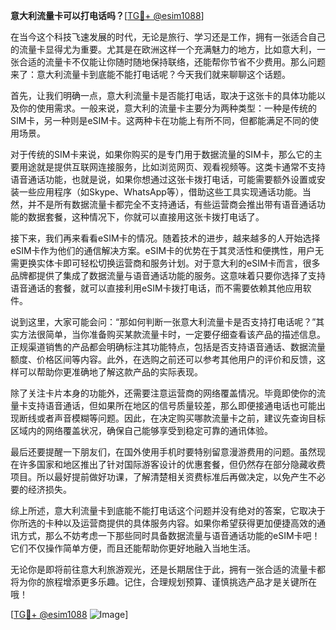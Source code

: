 **意大利流量卡可以打电话吗？**[[TG💪+ @esim1088](https://t.me/s/esim1088)]

在当今这个科技飞速发展的时代，无论是旅行、学习还是工作，拥有一张适合自己的流量卡显得尤为重要。尤其是在欧洲这样一个充满魅力的地方，比如意大利，一张合适的流量卡不仅能让你随时随地保持联络，还能帮你节省不少费用。那么问题来了：意大利流量卡到底能不能打电话呢？今天我们就来聊聊这个话题。

首先，让我们明确一点，意大利流量卡是否能打电话，取决于这张卡的具体功能以及你的使用需求。一般来说，意大利的流量卡主要分为两种类型：一种是传统的SIM卡，另一种则是eSIM卡。这两种卡在功能上有所不同，但都能满足不同的使用场景。

对于传统的SIM卡来说，如果你购买的是专门用于数据流量的SIM卡，那么它的主要用途就是提供互联网连接服务，比如浏览网页、观看视频等。这类卡通常不支持语音通话功能，也就是说，如果你想通过这张卡拨打电话，可能需要额外设置或安装一些应用程序（如Skype、WhatsApp等），借助这些工具实现通话功能。当然，并不是所有数据流量卡都完全不支持通话，有些运营商会推出带有语音通话功能的数据套餐，这种情况下，你就可以直接用这张卡拨打电话了。

接下来，我们再来看看eSIM卡的情况。随着技术的进步，越来越多的人开始选择eSIM卡作为他们的通信解决方案。eSIM卡的优势在于其灵活性和便携性，用户无需更换实体卡即可轻松切换运营商和服务计划。对于意大利的eSIM卡而言，很多品牌都提供了集成了数据流量与语音通话功能的服务。这意味着只要你选择了支持语音通话的套餐，就可以直接利用eSIM卡拨打电话，而不需要依赖其他应用软件。

说到这里，大家可能会问：“那如何判断一张意大利流量卡是否支持打电话呢？”其实方法很简单，当你准备购买某款流量卡时，一定要仔细查看该产品的描述信息。正规渠道销售的产品都会明确标注其功能特点，包括是否支持语音通话、数据流量额度、价格区间等内容。此外，在选购之前还可以参考其他用户的评价和反馈，这样可以帮助你更准确地了解这款产品的实际表现。

除了关注卡片本身的功能外，还需要注意运营商的网络覆盖情况。毕竟即使你的流量卡支持语音通话，但如果所在地区的信号质量较差，那么即便接通电话也可能出现断线或者声音模糊等问题。因此，在决定购买哪款流量卡之前，建议先查询目标区域内的网络覆盖状况，确保自己能够享受到稳定可靠的通讯体验。

最后还要提醒一下朋友们，在国外使用手机时要特别留意漫游费用的问题。虽然现在许多国家和地区推出了针对国际游客设计的优惠套餐，但仍然存在部分隐藏收费项目。所以最好提前做好功课，了解清楚相关资费标准后再做决定，以免产生不必要的经济损失。

综上所述，意大利流量卡到底能不能打电话这个问题并没有绝对的答案，它取决于你所选的卡种以及运营商提供的具体服务内容。如果你希望获得更加便捷高效的通讯方式，那么不妨考虑一下那些同时具备数据流量与语音通话功能的eSIM卡吧！它们不仅操作简单方便，而且还能帮助你更好地融入当地生活。

无论你是即将前往意大利旅游观光，还是长期居住于此，拥有一张合适的流量卡都将为你的旅程增添更多乐趣。记住，合理规划预算、谨慎挑选产品才是关键所在哦！

[[TG💪+ @esim1088](https://t.me/s/esim1088) ![Image](https://i.postimg.cc/4NQfJmqS/Snipaste-2025-05-13-00-14-12.png)]